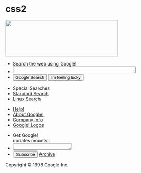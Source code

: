 # css2
<!DOCTYPE html>
<html lang="en">
<head>
    <meta charset="UTF-8">
    <meta http-equiv="X-UA-Compatible" content="IE=edge">
    <meta name="viewport" content="width=device-width, initial-scale=1.0">
    <title>Google!</title>
    <link rel="stylesheet" href="google.css">
</head>
<body>
    <img style="height: 113px; width: 351px;" src="https://web.archive.org/web/19990504112211im_/http://www.google.com/google.jpg" class="logo" alt="">
    <div class="container">
        <ul>
            <li>Search the web using Google!</li>
            <li><textarea name="" id="" cols="45" rows="1"></textarea></li>
            <li><button>Google Search</button>
                <button>I'm feeling lucky</button></li>
        </ul>
        <div class="box1">
            <ul>
                <li>Special Searches</li>
                <li><a href="#">Standord Search</a></li>
                <li><a href="#">Linux Search</a></li>
            </ul>
        </div>
        <div class="box2">
            <ul>
                <li><a href="#">Help!</a></li>
                <li><a href="#">About Google!</a></li>
                <li><a href="#">Company Info</a></li>
                <li><a href="#">Google! Logos</a></li>
            </ul>
        </div>
        <div class="box3">
            <ul>
                <li>Get Google! <br>updates mountyl:</li>
                <li><textarea name="" id="" cols="20" rows="1"></textarea></li>
                <li style="padding-left: 2px;"><button>Subscribe</button> <a href="#">Archive</a></li>
            </ul>
        </div>
    </div>
    <p class="copyright">Copyright © 1998 Google Inc.</p>

</body>
</html>
